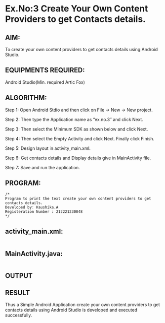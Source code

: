 
# Ex.No:3 Create Your Own Content Providers to get Contacts details.


## AIM:

To create your own content providers to get contacts details using Android Studio.

## EQUIPMENTS REQUIRED:

Android Studio(Min. required Artic Fox)

## ALGORITHM:

Step 1: Open Android Stdio and then click on File -> New -> New project.

Step 2: Then type the Application name as “ex.no.3″ and click Next. 

Step 3: Then select the Minimum SDK as shown below and click Next.

Step 4: Then select the Empty Activity and click Next. Finally click Finish.

Step 5: Design layout in activity_main.xml.

Step 6: Get contacts details and Display details give in MainActivity file.

Step 7: Save and run the application.
## PROGRAM:
```
/*
Program to print the text create your own content providers to get contacts details.
Developed by: Kaushika.A
Registeration Number : 212221230048
*/
```
## activity_main.xml:
```xml

```
## MainActivity.java:
```java

```

## OUTPUT

## RESULT
Thus a Simple Android Application create your own content providers to get contacts details using Android Studio is developed and executed successfully.

